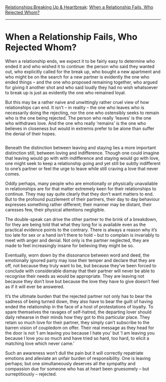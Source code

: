 [Relationships:](https://www.theschooloflife.com/thebookoflife/category/relationships/)[Breaking Up & Heartbreak](https://www.theschooloflife.com/thebookoflife/category/relationships/breaking-up-heartbreak/): [When a Relationship Fails, Who Rejected Whom?](https://www.theschooloflife.com/thebookoflife/when-a-relationship-fails-who-rejected-whom/)

* * *

# When a Relationship Fails, Who Rejected Whom?

When a relationship ends, we expect it to be fairly easy to determine who ended it and who wished it to continue: the person who said they wanted out, who explicitly called for the break up, who bought a new apartment and who might be on the search for a new partner is evidently the one who ended things – and the one who proposed remaining together, who argued for giving it another shot and who said loudly they had no wish whatsoever to break up is just as evidently the one who remained loyal.

But this may be a rather naive and unwittingly rather cruel view of how relationships can end. It isn’t – in reality – the one who leaves who is necessarily doing the rejecting, nor the one who ostensibly seeks to remain who is the one being rejected. The person who really ‘leaves’ is the one who withdraws love. And the one who really ‘remains’ is the one who believes in closeness but would in extremis prefer to be alone than suffer the denial of their hopes.&nbsp;

<figure class="aligncenter"><img src="https://www.theschooloflife.com/thebookoflife/wp-content/uploads/2019/11/Klee.jpg" alt="" class="wp-image-23899" srcset="https://www.theschooloflife.com/thebookoflife/wp-content/uploads/2019/11/Klee.jpg 600w, https://www.theschooloflife.com/thebookoflife/wp-content/uploads/2019/11/Klee-300x217.jpg 300w" sizes="(max-width: 600px) 100vw, 600px"></figure>

Beneath the distinction between leaving and staying lies a more important distinction still, between loving and indifference. Though one could imagine that leaving would go with with indifference and staying would go with love, one might seek to keep a relationship going and yet still be subtly indifferent to one’s partner or feel the urge to leave while still craving a love that never comes.

Oddly perhaps, many people who are emotionally or physically unavailable in relationships are for that matter extremely keen for their relationships to continue. They may say quite clearly that they don’t want matters to end. But to the profound puzzlement of their partners, their day to day behaviour expresses something rather different; their manner may be distant, their caresses few, their physical attentions negligible.

The double-speak can drive the other partner to the brink of a breakdown, for they are being told that what they long for is available even as the practical evidence points to the contrary. There is always a reason why it’s too late for sex or a hand isn’t there to hold – but to complain is invariably to meet with anger and denial. Not only is the partner neglected, they are made to feel increasingly insane for believing they might be so.

Eventually, worn down by the dissonance between word and deed, the emotionally ignored party may lose their temper and declare that they are off, not because they truly want to be, but because they’ve been forced to conclude with considerable dismay that their partner will never be able to recognise their needs as would be appropriate. They are leaving not because they don’t love but because the love they have to give doesn’t feel as if it will ever be answered.

It’s the ultimate burden that the rejected partner not only has to bear the sadness of being turned down, they also have to bear the guilt of having ended the relationship in the face of a host of protestations of loyalty. To spare themselves the ravages of self-hatred, the departing lover should daily rehearse in their minds how they got to this particular place. They retain so much love for their partner, they simply can’t subscribe to the barren vision of coupledom on offer. Their real message as they head for the door is not ‘I am leaving you because I hate you’ but ‘I am leaving you because I love you so much and have tried so hard, too hard, to elicit a matching love which never came.’&nbsp;

Such an awareness won’t dull the pain but it will correctly repatriate emotions and alleviate an unfair burden of responsibility. One is leaving perhaps; but one simultaneously deserves all the sympathy and compassion due for someone who has at heart been gruesomely – but surreptitiously – rejected.
